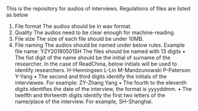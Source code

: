 This is the repository for audios of interviews. Regulations of files are listed as below 

1.	File format
The audios should be in wav format.
2.	Quality
The audios need to be clear enough for machine-reading.
3.	File size
The size of each file should be under 10MB.
4.	File naming
The audios should be named under below rules.
Example file name: YZY20190501SH
The files should be named with 13 digits
•	The fist digit of the name should be the initial of surname of the researcher.
In the case of ReadChina, below initials will be used to identify researchers.
H-Henningsen
L-Lin 
M-Mandzunowski
P-Paterson
Y-Yang
•	The second and third digits identify the initials of the interviewee. For example: ZY-Zhang Yang
•	The fourth to the eleventh digits identifies the date of the interview, the format is yyyyddmm.
•	The twelfth and thirteenth digits identify the first two letters of the name/place of the interview. For example, SH-Shanghai.

